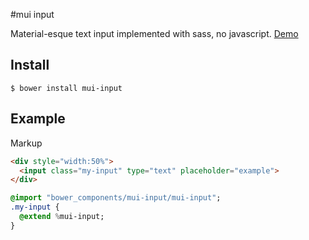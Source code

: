 #mui input

Material-esque text input implemented with sass, no javascript. [Demo](https://1c2a9482e1108db7a3d6ed2d0c39e4c4c1e2d7cf.htmlb.in)

## Install

    $ bower install mui-input

## Example

Markup
```html
<div style="width:50%">
  <input class="my-input" type="text" placeholder="example">
</div>
```

```sass
@import "bower_components/mui-input/mui-input";
.my-input {
  @extend %mui-input;
}
```


